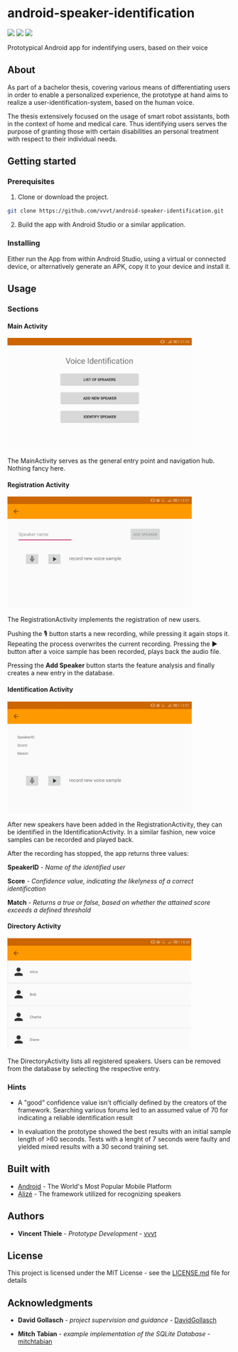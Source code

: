 # android-speaker-identification

<img src="https://img.shields.io/badge/minSDK-22-green.svg?logo=Android" /> <img src="https://img.shields.io/badge/targetSDK-28-green.svg?logo=Android" /> <img src="https://img.shields.io/badge/version-1.0-informational.svg" />

Prototypical Android app for indentifying users, based on their voice

## About
As part of a bachelor thesis, covering various means of differentiating users in order to enable a personalized experience, the prototype at hand aims to realize a user-identification-system, based on the human voice.

The thesis extensively focused on the usage of smart robot assistants, both in the context of home and medical care. Thus identifying users serves the purpose of granting those with certain disabilities an personal treatment with respect to their individual needs.

## Getting started

### Prerequisites

1. Clone or download the project.

```bash
git clone https://github.com/vvvt/android-speaker-identification.git
```

2. Build the app with Android Studio or a similar application.

### Installing

Either run the App from within Android Studio, using a virtual or connected device, or alternatively generate an APK, copy it to your device and install it.

## Usage

### Sections

#### Main Activity

<img src="images/app_act_main.jpg" height=250 />

The MainActivity serves as the general entry point and navigation hub. Nothing fancy here.

#### Registration Activity

<img src="images/app_act_add.jpg" height=250 />

The RegistrationActivity implements the registration of new users.

Pushing the &#127897; button starts a new recording, while pressing it again stops it. Repeating the process overwrites the current recording. Pressing the :arrow_forward: button after a voice sample has been recorded, plays back the audio file.

Pressing the **Add Speaker** button starts the feature analysis and finally creates a new entry in the database.

#### Identification Activity

<img src="images/app_act_ident.jpg" height=250 />

After new speakers have been added in the RegistrationActivity, they can be identified in the IdentificationActivity. In a similar fashion, new voice samples can be recorded and played back.

After the recording has stopped, the app returns three values:

**SpeakerID** - *Name of the identified user*

**Score** - *Confidence value, indicating the likelyness of a correct identification*

**Match** - *Returns a true or false, based on whether the attained score exceeds a defined threshold*

#### Directory Activity

<img src="images/app_act_list.jpg" height=250 />

The DirectoryActivity lists all registered speakers. Users can be removed from the database by selecting the respective entry.

### Hints

* A "good" confidence value isn't officially defined by the creators of the framework. Searching various forums led to an assumed value of 70 for indicating a reliable identification result

* In evaluation the prototype showed the best results with an initial sample length of >60 seconds. Tests with a lenght of 7 seconds were faulty and yielded mixed results with a 30 second training set.

## Built with

* [Android](https://www.android.com/) - The World's Most Popular Mobile Platform
* [Alizé](https://github.com/ALIZE-Speaker-Recognition/android-alize) - The framework utilized for recognizing speakers

## Authors

* **Vincent Thiele** - *Prototype Development* - [vvvt](https://github.com/vvvt)

## License

This project is licensed under the MIT License - see the [LICENSE.md](LICENSE.md) file for details

## Acknowledgments

* **David Gollasch** - *project supervision and guidance* - [DavidGollasch](https://github.com/DavidGollasch)

* **Mitch Tabian** - *example implementation of the SQLite Database* - [mitchtabian](https://github.com/mitchtabian)
